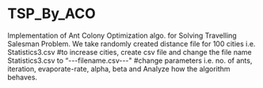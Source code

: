 # TSP_By_ACO
Implementation of Ant Colony Optimization algo. for Solving Travelling Salesman Problem.
We take randomly created distance file for 100 cities i.e. Statistics3.csv
#to increase cities, create csv file and change the file name Statistics3.csv to “---filename.csv---"
#change parameters i.e. no. of ants, iteration, evaporate-rate, alpha, beta and 
Analyze how the algorithm behaves.
